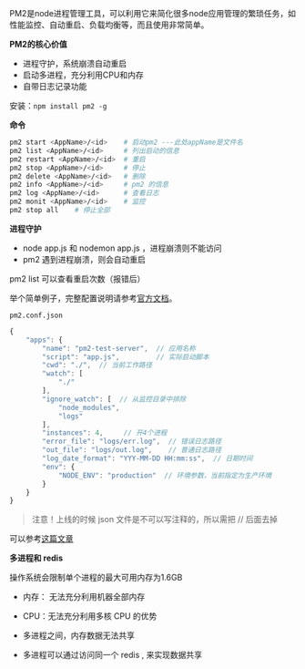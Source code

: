 PM2是node进程管理工具，可以利用它来简化很多node应用管理的繁琐任务，如性能监控、自动重启、负载均衡等，而且使用非常简单。

**PM2的核心价值**

- 进程守护，系统崩溃自动重启
- 启动多进程，充分利用CPU和内存
- 自带日志记录功能

安装：`npm install pm2 -g`

**命令**

```sh
pm2 start <AppName>/<id>    # 启动pm2 ---此处appName是文件名
pm2 list <AppName>/<id>		# 列出启动的信息
pm2 restart <AppName>/<id>	# 重启
pm2 stop <AppName>/<id>		# 停止 
pm2 delete <AppName>/<id>   # 删除
pm2 info <AppName>/<id>		# pm2 的信息
pm2 log <AppName>/<id>		# 查看日志
pm2 monit <AppName>/<id>    # 监控 
pm2 stop all	# 停止全部
```

**进程守护**

- node app.js 和 nodemon app.js ，进程崩溃则不能访问
- pm2 遇到进程崩溃，则会自动重启

pm2 list 可以查看重启次数（报错后）

举个简单例子，完整配置说明请参考[官方文档](http://pm2.keymetrics.io/docs/usage/pm2-doc-single-page/)。

`pm2.conf.json`

```js
{
    "apps": {
        "name": "pm2-test-server",  // 应用名称
        "script": "app.js",         // 实际启动脚本
        "cwd": "./",  // 当前工作路径
        "watch": [
            "./"
        ],
        "ignore_watch": [  // 从监控目录中排除
            "node_modules",
            "logs"
        ],
        "instances": 4,     // 开4个进程
        "error_file": "logs/err.log",  // 错误日志路径
        "out_file": "logs/out.log",    // 普通日志路径
        "log_date_format": "YYY-MM-DD HH:mm:ss",  // 日期时间
        "env": {
            "NODE_ENV": "production"  // 环境参数，当前指定为生产环境
        }
    }
}
```

> 注意！上线的时候 json 文件是不可以写注释的，所以需把 // 后面去掉

可以参考[这篇文章](https://www.cnblogs.com/chyingp/p/pm2-documentation.html)

**多进程和 redis**

操作系统会限制单个进程的最大可用内存为1.6GB 

- 内存： 无法充分利用机器全部内存
- CPU：无法充分利用多核 CPU 的优势

- 多进程之间，内存数据无法共享
- 多进程可以通过访问同一个 redis , 来实现数据共享
